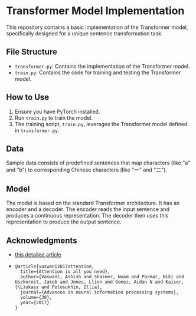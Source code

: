 # Transformer Model Implementation

This repository contains a basic implementation of the Transformer model, specifically designed for a unique sentence transformation task.

## File Structure

- `transformer.py`: Contains the implementation of the Transformer model.
- `train.py`: Contains the code for training and testing the Transformer model.

## How to Use

1. Ensure you have PyTorch installed.
2. Run `train.py` to train the model.
3. The training script, `train.py`, leverages the Transformer model defined in `transformer.py`.

## Data

Sample data consists of predefined sentences that map characters (like "a" and "b") to corresponding Chinese characters (like "一" and "二").

## Model

The model is based on the standard Transformer architecture. It has an encoder and a decoder. The encoder reads the input sentence and produces a continuous representation. The decoder then uses this representation to produce the output sentence.

## Acknowledgments

- [this detailed article](https://blog.csdn.net/m0_51474171/article/details/127723423?ops_request_misc=&request_id=&biz_id=102&utm_term=手撕transformer&utm_medium=distribute.pc_search_result.none-task-blog-2~all~sobaiduweb~default-5-127723423.142^v94^chatsearchT3_1&spm=1018.2226.3001.4187)

- ```
  @article{vaswani2017attention,
    title={Attention is all you need},
    author={Vaswani, Ashish and Shazeer, Noam and Parmar, Niki and Uszkoreit, Jakob and Jones, Llion and Gomez, Aidan N and Kaiser, {\L}ukasz and Polosukhin, Illia},
    journal={Advances in neural information processing systems},
    volume={30},
    year={2017}
  }
  ```

